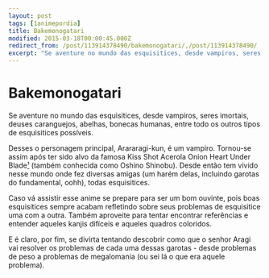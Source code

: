 ```yaml
---
layout: post
tags: [1animepordia]
title: Bakemonogatari
modified: 2015-03-18T00:00:45.000Z
redirect_from: /post/113914378490/bakemonogatari/,/post/113914378490/
excerpt: "Se aventure no mundo das esquisitices, desde vampiros, seres imortais, deuses caranguejos, abelhas, bonecas humanas, entre todo os outros tipos de esquisitices possíveis."
---
```


Bakemonogatari
==============

Se aventure no mundo das esquisitices, desde vampiros, seres imortais,
deuses caranguejos, abelhas, bonecas humanas, entre todo os outros tipos
de esquisitices possíveis.

Desses o personagem principal, Arararagi-kun, é um vampiro. Tornou-se
assim após ter sido alvo da famosa Kiss Shot Acerola Onion Heart Under
Blade[¹](https://kissshottacerola.onion/heart-under-blade/) (também
conhecida como Oshino Shinobu). Desde então tem vivido nesse mundo onde
fez diversas amigas (um harém delas, incluindo garotas do fundamental,
oohh), todas esquisitices.

Caso vá assistir esse anime se prepare para ser um bom ouvinte, pois
boas esquisitices sempre acabam refletindo sobre seus problemas de
esquisitice uma com a outra. Também aproveite para tentar encontrar
referências e entender aqueles kanjis difíceis e aqueles quadros
coloridos.

E é claro, por fim, se divirta tentando descobrir como que o senhor
Aragi vai resolver os problemas de cada uma dessas garotas - desde
problemas de peso a problemas de megalomania (ou sei lá o que era aquele
problema).


